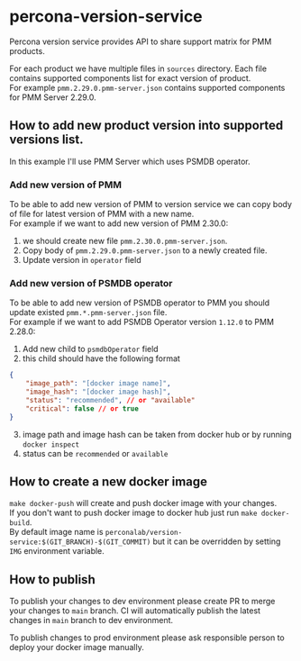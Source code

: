 # percona-version-service

Percona version service provides API to share support matrix for PMM products.

For each product we have multiple files in `sources` directory.
Each file contains supported components list for exact version of product.  
For example `pmm.2.29.0.pmm-server.json` contains supported components for PMM Server 2.29.0.


## How to add new product version into supported versions list.

In this example I'll use PMM Server which uses PSMDB operator.

### Add new version of PMM
To be able to add new version of PMM to version service we can copy body of file for latest version of PMM with a new name.  
For example if we want to add new version of PMM 2.30.0:
1. we should create new file `pmm.2.30.0.pmm-server.json`. 
2. Copy body of `pmm.2.29.0.pmm-server.json` to a newly created file.
3. Update version in `operator` field

### Add new version of PSMDB operator
To be able to add new version of PSMDB operator to PMM you should update existed `pmm.*.pmm-server.json` file.  
For example if we want to add PSMDB Operator version `1.12.0` to PMM 2.28.0:
1. Add new child to `psmdbOperator` field
2. this child should have the following format
```json lines
{
    "image_path": "[docker image name]",
    "image_hash": "[docker image hash]",
    "status": "recommended", // or "available"
    "critical": false // or true
}
```
3. image path and image hash can be taken from docker hub or by running `docker inspect`
4. status can be `recommended` or `available`

## How to create a new docker image
`make docker-push` will create and push docker image with your changes.  
If you don't want to push docker image to docker hub just run `make docker-build`.  
By default image name is `perconalab/version-service:$(GIT_BRANCH)-$(GIT_COMMIT)` but it can be overridden by setting `IMG` environment variable.

## How to publish
To publish your changes to dev environment please create PR to merge your changes to `main` branch.
CI will automatically publish the latest changes in `main` branch to dev environment.

To publish changes to prod environment please ask responsible person to deploy your docker image manually.
